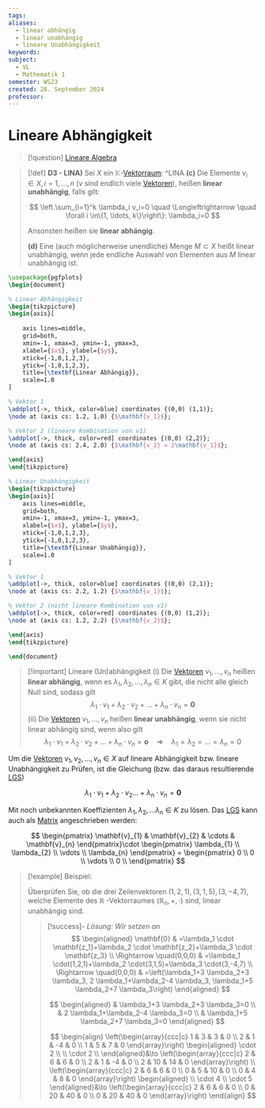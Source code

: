```yaml
---
tags: 
aliases:
  - linear abhängig
  - linear unabhängig
  - lineare Unabhängigkeit
keywords: 
subject:
  - VL
  - Mathematik 1
semester: WS23
created: 28. September 2024
professor:
---
```

 

# Lineare Abhängigkeit

> [!question] [Lineare Algebra](../{MOC}%20Lineare%20Algebra.md)

> [!def] **D3 - LINA)** Sei $X$ ein $\mathbb{K}$-[Vektorraum](Vektorraum.md): ^LINA
> **(c)** Die Elemente $v_i \in X, i=1, \ldots, n$ ($v$ sind endlich viele [Vektoren](Vektor.md)), heißen **linear unabhängig**, falls gilt:
> 
> $$
> \left.\sum_{i=1}^k \lambda_i v_i=0 \quad \Longleftrightarrow \quad \forall i \in\{1, \ldots, k\}\right\}: \lambda_i=0
> $$
> 
> 
> Ansonsten heißen sie **linear abhängig**.
> 
> **(d)** Eine (auch möglicherweise unendliche) Menge $M \subset X$ heißt linear unabhängig, wenn jede endliche Auswahl von Elementen aus $M$ linear unabhängig ist.

```tikz
\usepackage{pgfplots}
\begin{document}

% Linear Abhängigkeit
\begin{tikzpicture}
\begin{axis}[
    
    axis lines=middle, 
    grid=both,
    xmin=-1, xmax=3, ymin=-1, ymax=3,
    xlabel={$x$}, ylabel={$y$},
    xtick={-1,0,1,2,3},
    ytick={-1,0,1,2,3},
    title={\textbf{Linear Abhängig}},
    scale=1.0
]

% Vektor 1
\addplot[->, thick, color=blue] coordinates {(0,0) (1,1)};
\node at (axis cs: 1.2, 1.0) {$\mathbf{v_1}$};

% Vektor 2 (lineare Kombination von v1)
\addplot[->, thick, color=red] coordinates {(0,0) (2,2)};
\node at (axis cs: 2.4, 2.0) {$\mathbf{v_2} = 2\mathbf{v_1}$};

\end{axis}
\end{tikzpicture}

% Linear Unabhängigkeit
\begin{tikzpicture}
\begin{axis}[
    axis lines=middle, 
    grid=both,
    xmin=-1, xmax=3, ymin=-1, ymax=3,
    xlabel={$x$}, ylabel={$y$},
    xtick={-1,0,1,2,3},
    ytick={-1,0,1,2,3},
    title={\textbf{Linear Unabhängig}},
    scale=1.0
]

% Vektor 1
\addplot[->, thick, color=blue] coordinates {(0,0) (2,1)};
\node at (axis cs: 2.2, 1.2) {$\mathbf{v_1}$};

% Vektor 2 (nicht lineare Kombination von v1)
\addplot[->, thick, color=red] coordinates {(0,0) (1,2)};
\node at (axis cs: 1.2, 2.2) {$\mathbf{v_2}$};

\end{axis}
\end{tikzpicture}

\end{document}
```

> [!important] Lineare (Un)abhängigkeit
> (i) Die [Vektoren](Vektor.md) $v_{1}, \ldots, v_{n}$ heißen **linear abhängig**, wenn es $\lambda_1, \lambda_{2}, \ldots, \lambda_{n} \in K$ gibt, die nicht alle gleich Null sind, sodass gilt
> $$
\lambda_{1} \cdot v_{1}+\lambda_{2} \cdot v_{2}+\ldots+\lambda_{n} \cdot v_{n}=\mathbf{0}
> $$
> (ii) Die [Vektoren](Vektor.md) $v_1, \ldots, v_n$ heißen **linear unabhängig**, wenn sie nicht linear abhängig sind, wenn also gilt
> $$
\lambda_{1} \cdot v_{1}+\lambda_{2} \cdot v_{2}+\ldots+\lambda_{n} \cdot v_{n}=\mathbf{o} \quad \Rightarrow \quad \lambda_{1}=\lambda_{2}=\ldots=\lambda_{n}=0
> $$

Um die [Vektoren](Vektor.md) $v_{1},v_{2},\dots,v_{n}\in X$ auf lineare Abhängigkeit bzw. lineare Unabhängigkeit zu Prüfen, ist die Gleichung (bzw. das daraus resultierende [LGS](Lineare%20Gleichungssysteme.md))

$$
\lambda_{1}\cdot v_{1}+\lambda_{2}\cdot v_{2}\dots+\lambda_{n}\cdot v_{n}= \mathbf{0}
$$

Mit noch unbekannten Koeffizienten $\lambda_{1},\lambda_{2},\dots\lambda_{n}\in K$ zu lösen.
Das [LGS](Lineare%20Gleichungssysteme.md) kann auch als [Matrix](Matrix.md) angeschrieben werden:

$$
\begin{pmatrix}
\mathbf{v}_{1} & \mathbf{v}_{2} & \cdots  & \mathbf{v}_{n}
\end{pmatrix}\cdot \begin{pmatrix}
\lambda_{1} \\ \lambda_{2} \\ \vdots \\ \lambda_{n}
\end{pmatrix} = \begin{pmatrix}
0 \\ 0 \\ \vdots \\ 0 \\
\end{pmatrix}
$$

> [!example] Beispiel:
>
> Überprüfen Sie, ob die drei Zeilenvektoren $(1,2,1),(3,1,5),(3,-4,7)$, welche Elemente des $\mathbb{R}$ -Vektorraumes $\left(\mathbb{R}_n,+, \cdot\right)$ sind, linear unabhängig sind.
> 
> > [!success]- *Lösung: Wir setzen an*
> > $$
\begin{aligned}
\mathbf{0} & =\lambda_1 \cdot \mathbf{z_1}+\lambda_2 \cdot \mathbf{z_2}+\lambda_3 \cdot \mathbf{z_3} \\
\Rightarrow \quad(0,0,0) & =\lambda_1 \cdot(1,2,1)+\lambda_2 \cdot(3,1,5)+\lambda_3 \cdot(3,-4,7) \\
\Rightarrow \quad(0,0,0) & =\left(\lambda_1+3 \lambda_2+3 \lambda_3, 2 \lambda_1+\lambda_2-4 \lambda_3, \lambda_1+5 \lambda_2+7 \lambda_3\right)
\end{aligned}
> > $$
> >
> > $$
\begin{aligned}
& \lambda_1+3 \lambda_2+3 \lambda_3=0 \\
& 2 \lambda_1+\lambda_2-4 \lambda_3=0 \\
& \lambda_1+5 \lambda_2+7 \lambda_3=0
\end{aligned}
> >$$
> >
> > $$
\begin{align}
\left(\begin{array}{ccc|c}
1 & 3 & 3 & 0 \\
2 & 1 & -4 & 0 \\
1 & 5 & 7 & 0
\end{array}\right)
\begin{aligned}
\cdot 2 \\ \\ \cdot 2 \\
\end{aligned}&\to
\left(\begin{array}{ccc|c}
2 & 6 & 6 & 0 \\
2 & 1 & -4 & 0 \\
2 & 10 & 14 & 0
\end{array}\right)
\\
\left(\begin{array}{ccc|c}
2 & 6 & 6 & 0 \\
0 & 5 & 10 & 0 \\
0 & 4 & 8 & 0
\end{array}\right)
\begin{aligned}
\\ \cdot 4 \\ \cdot 5
\end{aligned}&\to
\left(\begin{array}{ccc|c}
2 & 6 & 6 & 0 \\
0 & 20 & 40 & 0 \\
0 & 20 & 40 & 0
\end{array}\right)
\end{align}
> > $$
